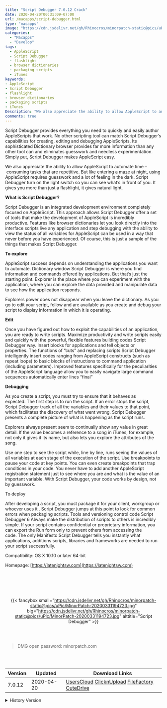 ```yaml
---
title: "Script Debugger 7.0.12 Crack"
date: 2020-04-20T00:31:09-07:00
url: /macapps/script-debugger.html
type: "macapps"
image: "https://cdn.jsdelivr.net/gh/Rhinocros/minorpatch-static@pics/uPic/CvWzOM.png"
categories:
  - "Macapps"
  - "Develop"
tags:
  - AppleScript
  - Script Debugger
  - flashlight
  - browser dictionaries
  - packaging scripts
  - iTunes
keywords:
- AppleScript
- Script Debugger
- flashlight
- browser dictionaries
- packaging scripts
- iTunes
Description: "We also appreciate the ability to allow AppleScript to automate time – consuming tasks that are repetitive. But like entering a maze at night, using AppleScript requires guesswork and a lot of feeling in the dark"
comments: true
---
```


Script Debugger provides everything you need to quickly and easily author AppleScripts that work. No other scripting tool can match Script Debugger’s capabilities for creating, editing and debugging AppleScripts. Its sophisticated Dictionary browser provides far more information than any other tool can and eliminates guesswork and needless experimentation. Simply put, Script Debugger makes AppleScript easy.

We also appreciate the ability to allow AppleScript to automate time – consuming tasks that are repetitive. But like entering a maze at night, using AppleScript requires guesswork and a lot of feeling in the dark. Script Debugger turn on the light switch so you can see what’s in front of you. It gives you more than just a flashlight, it gives natural light.

**What is Script Debugger?**

Script Debugger is an integrated development environment completely focused on AppleScript. This approach allows Script Debugger offer a set of tools that make the development of AppleScript is incredibly productive. Features like browser dictionaries let you look directly into the interface scripts live any application and step debugging with the ability to view the status of all variables for AppleScript can be used in a way that never before you have experienced. Of course, this is just a sample of the things that makes Script Debugger.

**To explore**

AppleScript success depends on understanding the applications you want to automate. Dictionary window Script Debugger is where you find information and commands offered by applications. But that’s just the starting point. Explorer is the place where you can experiment with the application, where you can explore the data provided and manipulate data to see how the application responds.

Explorers power does not disappear when you leave the dictionary. As you go to edit your script, follow and are available as you create and debug your script to display information in which it is operating.

**Edit**

Once you have figured out how to exploit the capabilities of an application, you are ready to write scripts. Maximize productivity and write scripts easily and quickly with the powerful, flexible features building codes Script Debugger way. Insert blocks for applications and tell objects or properties. The functions of “cuts” and replacing scripts Script Debugger intelligently insert codes ranging from AppleScript constructs (such as repeat loops) to basic blocks of instructions to command application (including parameters). Improved features specifically for the peculiarities of the AppleScript language allow you to easily navigate large command sequences automatically enter lines “final”

**Debugging**

As you create a script, you must try to ensure that it behaves as expected. The first step is to run the script. If an error stops the script, Script Debugger track of all the variables and their values to that point, which facilitates the discovery of what went wrong. Script Debugger presents a complete picture of what is happening as the script runs.

Explorers always present seem to continually show any value in great detail. If the value becomes a reference to a song in iTunes, for example, not only it gives it its name, but also lets you explore the attributes of the song.

Use one step to see the script while, line by line, runs seeing the values of all variables at each stage of the execution of the script. Use breakpoints to pause your code at key points. You can even create breakpoints that trap conditions in your code. You never have to add another AppleScript registration statement just to see where you are and what is the value of an important variable. With Script Debugger, your code works by design, not by guesswork.

To deploy

After developing a script, you must package it for your client, workgroup or whoever uses it . Script Debugger jumps at this point to look for common errors when packaging scripts. Tools and versioning control code Script Debugger 6 Always make the distribution of scripts to others is incredibly simple. If your script contains confidential or proprietary information, you can export the Run form only to prevent others from accessing the code. The only Manifesto Script Debugger tells you instantly what applications, additions scripts, libraries and frameworks are needed to run your script successfully.

Compatibility: OS X 10.10 or later 64-bit

Homepage: [https://latenightsw.com](https://latenightsw.com)

<br/>
<br/>
<script async src="https://pagead2.googlesyndication.com/pagead/js/adsbygoogle.js"></script>
<ins class="adsbygoogle"
     style="display:block; text-align:center;"
     data-ad-layout="in-article"
     data-ad-format="fluid"
     data-ad-client="ca-pub-8746275014476192"
     data-ad-slot="5144997159"></ins>
<script>
     (adsbygoogle = window.adsbygoogle || []).push({});
</script>
<br/>
<br/>


<center>

{{< fancybox small="https://cdn.jsdelivr.net/gh/Rhinocros/minorpatch-static@pics/uPic/MinorPatch-20200331194723.jpg" big="https://cdn.jsdelivr.net/gh/Rhinocros/minorpatch-static@pics/uPic/MinorPatch-20200331194723.jpg" alttitle="Script Debugger" >}}

</center>

<br/>
<br/>


> DMG open password: minorpatch.com

<br/>

<br/>
<div id="history_version" class="history_version">

| Version | Updated | Download Links |
| ---- | ---- | ---- |
| 7.0.12 | 2020-04-20 | [UsersCloud](https://ouo.io/Dze7SG)   [ClicknUpload](https://ouo.io/4Vtzt2)   [FileFactory](https://ouo.io/8x1LX0)   [CuteDrive](https://ouo.io/6Jivkp) |
<details>
<summary>History Version</summary>

| Version | Updated | Download Links |
| ---- | ---- | ---- |
| 7.0.11 | 2020-03-31 | [UsersCloud](https://ouo.io/KrVHhY)   [ClicknUpload](https://ouo.io/Li7nB9)   [FileFactory](https://ouo.io/YAVGL1)   [CuteDrive](https://ouo.io/F1FDDE) |
</details>

</div>
